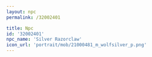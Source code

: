 ```yaml
---
layout: npc
permalink: /32002401

title: Npc
id: '32002401'
npc_name: 'Silver Razorclaw'
icon_url: 'portrait/mob/21000481_m_wolfsilver_p.png'
---
```

